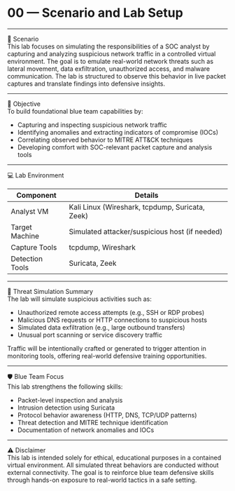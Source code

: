 # 00 — Scenario and Lab Setup

---

🧠 Scenario  
This lab focuses on simulating the responsibilities of a SOC analyst by capturing and analyzing suspicious network traffic in a controlled virtual environment. The goal is to emulate real-world network threats such as lateral movement, data exfiltration, unauthorized access, and malware communication. The lab is structured to observe this behavior in live packet captures and translate findings into defensive insights.

---

🎯 Objective  
To build foundational blue team capabilities by:

- Capturing and inspecting suspicious network traffic
- Identifying anomalies and extracting indicators of compromise (IOCs)
- Correlating observed behavior to MITRE ATT&CK techniques
- Developing comfort with SOC-relevant packet capture and analysis tools

---

💻 Lab Environment  

| Component       | Details                                         |
|----------------|--------------------------------------------------|
| Analyst VM     | Kali Linux (Wireshark, tcpdump, Suricata, Zeek) |
| Target Machine | Simulated attacker/suspicious host (if needed)  |
| Capture Tools  | tcpdump, Wireshark                              |
| Detection Tools| Suricata, Zeek                                  |

---

🔐 Threat Simulation Summary  
The lab will simulate suspicious activities such as:

- Unauthorized remote access attempts (e.g., SSH or RDP probes)
- Malicious DNS requests or HTTP connections to suspicious hosts
- Simulated data exfiltration (e.g., large outbound transfers)
- Unusual port scanning or service discovery traffic

Traffic will be intentionally crafted or generated to trigger attention in monitoring tools, offering real-world defensive training opportunities.

---

🛡 Blue Team Focus  
This lab strengthens the following skills:

- Packet-level inspection and analysis
- Intrusion detection using Suricata
- Protocol behavior awareness (HTTP, DNS, TCP/UDP patterns)
- Threat detection and MITRE technique identification
- Documentation of network anomalies and IOCs

---

⚠️ Disclaimer  
This lab is intended solely for ethical, educational purposes in a contained virtual environment. All simulated threat behaviors are conducted without external connectivity. The goal is to reinforce blue team defensive skills through hands-on exposure to real-world tactics in a safe setting.
